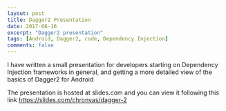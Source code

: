 ```yaml
---
layout: post
title: Dagger2 Presentation
date: 2017-06-16
excerpt: "Dagger2 presentation"
tags: [Android, Dagger2, code, Dependency Injection]
comments: false
---
```

I have written a small presentation for developers starting on Dependency Injection frameworks in general, and getting a more detailed view of the basics of Dagger2 for Android

The presentation is hosted at slides.com and you can view it following this link https://slides.com/chronvas/dagger-2
